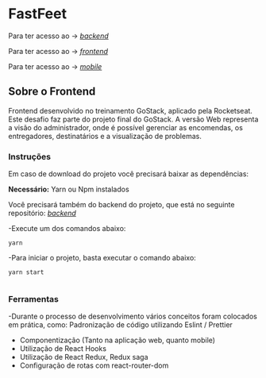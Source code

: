 # FastFeet 
Para ter acesso ao  -> [*backend*](https://github.com/thaislsilveira/FastFeet)  

Para ter acesso ao -> [*frontend*](https://github.com/thaislsilveira/FastFeet-Frontend)  

Para ter acesso ao -> [*mobile*](https://github.com/thaislsilveira/FastFeet-Mobile)  

## Sobre o Frontend
Frontend desenvolvido no treinamento GoStack, aplicado pela Rocketseat. Este desafio faz parte do projeto final do GoStack. A versão 
Web representa a visão do administrador, onde é possível gerenciar as encomendas, 
os entregadores, destinatários e a visualização de problemas.

### Instruções
Em caso de download do projeto você precisará baixar as dependências:  

**Necessário:** Yarn ou Npm instalados  

Você precisará também do backend do projeto, que está no seguinte repositório: [*backend*](https://github.com/thaislsilveira/FastFeet)  

-Execute um dos comandos abaixo:
```
yarn

``` 
-Para iniciar o projeto, basta executar o comando abaixo:

```
yarn start
 
```
### Ferramentas
-Durante o processo de desenvolvimento vários conceitos foram colocados em prática, como:
Padronização de código utilizando Eslint / Prettier
* Componentização (Tanto na aplicação web, quanto mobile) 
* Utilização de React Hooks
* Utilização de React Redux, Redux saga
* Configuração de rotas com react-router-dom
